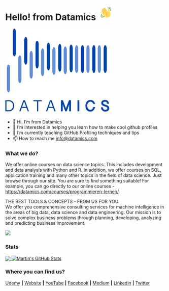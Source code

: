 # Hello! from Datamics <img src="https://github.com/Datamics-Webinar/Datamics-Webinar/blob/cc9b4180c37c88c59b8506db19be00ed7229b5bb/wave.gif" width="50px">

[![Header](https://github.com/Datamics-Webinar/Datamics-profile/blob/9505bfa7d2dd86a4979941a50d460c4179b38c1d/datamics-logo.png)](https://datamics.com/)

<!--
**saumyagoyal95/saumyagoyal95** is a ✨ _special_ ✨ repository because its `README.md` (this file) appears on your GitHub profile.
-->

- 👋 Hi, I’m from Datamics
- 👀 I’m interested in helping you learn how to make cool github profiles
- 🌱 I’m currently teaching GitHub Profiling techniques and tips
- 📫 How to reach me info@datamics.com

### What we do?

We offer online courses on data science topics. This includes development and data analysis with Python and R. In addition, we offer courses on SQL, application training and many other topics in the field of data science. Just browse through our site. You are sure to find something suitable! For example, you can go directly to our online courses - https://datamics.com/courses/programmieren-lernen/

THE BEST TOOLS & CONCEPTS - FROM US FOR YOU.<br>
We offer you comprehensive consulting services for machine intelligence in the areas of big data, data science and data engineering. Our mission is to solve complex business problems through planning, developing, analyzing and predicting business improvement.

![](https://img.shields.io/badge/Famous_For_Course-Python_For_Data_Science-informational??style=for-the-badge&color=red)

### Stats

<a href="https://github.com/Datamics-Webinar">
  <img align="center" src="https://github-readme-stats.vercel.app/api/top-langs/?username=Datamics-Webinar&hide=java,html,tex&title_color=ffffff&text_color=c9cacc&icon_color=2bbc8a&bg_color=1d1f21&langs_count=3" />
</a>
<a href="https://github.com/Datamics-Webinar">
  <img align="center" src="https://github-readme-stats.vercel.app/api?username=Datamics-Webinar&show_icons=true&line_height=27&count_private=true&title_color=ffffff&text_color=c9cacc&icon_color=2bbc8a&bg_color=1d1f21" alt="Martin's GitHub Stats" />
</a>


</a>    


### Where you can find us?

 [Udemy][udemy] **|**
 [Website][website] **|**
 [YouTube][youtube] **|**
 [Facebook][facebook] **|**
 [Medium][medium] **|** 
 [Linkedin][linkedin] **|**
 [Twitter][twitter]
 

[udemy]: https://www.udemy.com/user/datamics/
[website]: https://datamics.com/
[youtube]: https://www.youtube.com/channel/UCTGCjaUdyAe1AetTpDFXj8g
[facebook]: https://www.facebook.com/datamics.datascience
[medium]: https://medium.com/datamics/about
[linkedin]: https://www.linkedin.com/company/datamics/?originalSubdomain=de
[twitter]: https://twitter.com/_datamics


<!---
Datamics-Webinar/Datamics-Webinar is a ✨ special ✨ repository because its `README.md` (this file) appears on your GitHub profile.
You can click the Preview link to take a look at your changes.
--->
